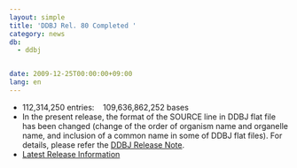 ```yaml
---
layout: simple
title: 'DDBJ Rel. 80 Completed '
category: news
db:
  - ddbj


date: 2009-12-25T00:00:00+09:00
lang: en
---
```


<ul>
    <li>112,314,250 entries:    109,636,862,252 bases</li>
    <li>In the present release, the format of the SOURCE line in DDBJ flat file has been changed (change of the order of organism name and organelle name, and inclusion of a common name in some of DDBJ flat files). For details, please refer the <a href="https://ddbj.nig.ac.jp/public/ddbj_database/release_note_archive/ddbj/ddbjrel.80.txt">DDBJ Release Note</a>.</li>
    <li><a href="/latest-releases-e.html">Latest Release Information</a></li>
</ul>
